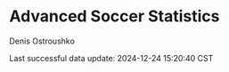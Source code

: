 # Advanced Soccer Statistics
Denis Ostroushko

<!-- gfm -->

Last successful data update: 2024-12-24 15:20:40 CST
